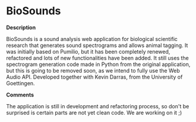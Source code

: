 # BioSounds

__Description__

BioSounds is a sound analysis web application for biological scientific research that generates sound spectrograms and allows animal tagging. It was initially based on Pumilio, but it has been completely renewed, refactored and lots of new functionalities have been added. It still uses the spectrogram generation code made in Python from the original application, but this is going to be removed soon, as we intend to fully use the Web Audio API. Developed together with Kevin Darras, from the University of Goettingen.

__Comments__

The application is still in development and refactoring process, so don't be surprised is certain parts are not yet clean code. We are working on it ;)
